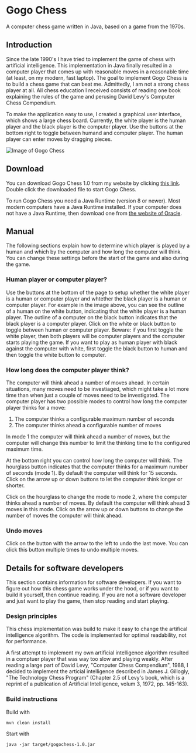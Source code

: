 # Gogo Chess

A computer chess game written in Java, based on a game from the 1970s.

## Introduction

Since the late 1990's I have tried to implement the game of chess with artificial intelligence.
This implementation in Java finally  resulted in a computer player that comes up with reasonable moves in a reasonable 
time (at least, on my modern, fast laptop). The goal to implement Gogo Chess is to build a chess game that can beat me. 
Admittedly, I am not a strong chess player at all. All chess education I received consists of reading one book explaining
the rules of the game and perusing David Levy's Computer Chess Compendium.

To make the application easy to use, I created a graphical user interface, which shows a large chess board. Currently, the white player
is the human player and the black player is the computer player. Use the buttons at the bottom right to toggle between humand
and computer player. The human player can enter moves by dragging pieces.

![Image of Gogo Chess](https://gogognome.nl/images/gogochess.png)

## Download

You can download Gogo Chess 1.0 from my website by clicking
[this link](https://gogognome.nl/downloads/gogochess-1.0.jar).
Double click the downloaded file to start Gogo Chess.

To run Gogo Chess you need a Java Runtime (version 8 or newer). Most modern computers have a Java Runtime
installed. If your computer does not have a Java Runtime, then download one from
[the website of Oracle](http://www.oracle.com/technetwork/java/javase/downloads/jre8-downloads-2133155.html).

## Manual

The following sections explain how to determine which player is played by a human and which by the computer
and how long the computer will think. You can change these settings before the start of the game and also
during the game.

### Human player or computer player?

Use the buttons at the bottom of the page to setup whether the white player is a human or computer player and
whtether the black player is a human or computer player. For example in the image above, you can see the outline
of a human on the white button, indicating that the white player is a human player. The outline of a computer
on the black button indicates that the black player is a computer player. Click on the white or black button
to toggle between human or computer player. Beware: if you first toggle the white player, then both players
will be computer players and the computer starts playing the game. If you want to play as human player with
black against the computer with white, first toggle the black button to human and then toggle the white button
to computer.

### How long does the computer player think?

The computer will think ahead a number of moves ahead. In certain situations, many moves need to be investiaged,
which might take a lot more time than when just a couple of moves need to be investigated. The computer player
has two possible modes to control how long the computer player thinks for a move:

1. The computer thinks a configurable maximum number of seconds
2. The computer thinks ahead a configurable number of moves

In mode 1 the computer will think ahead a number of moves, but the computer will change this number to limit
the thinking time to the configured maximum time.

At the bottom right you can control how long the computer will think. The hourglass button indicates that the
computer thinks for a maximum number of seconds (mode 1). By default the computer will
think for 15 seconds. Click on the arrow up or down buttons to let the computer think longer or shorter.

Click on the hourglass to change the mode to mode 2, where the computer thinks ahead a number of moves.
By default the computer will think ahead 3 moves in this mode. Click on the arrow up or down buttons to change
the number of moves the computer will think ahead.

### Undo moves

Click on the button with the arrow to the left to undo the last move. You can click this button multiple times
to undo multiple moves.

## Details for software developers

This section contains information for software developers. If you want to figure out how this chess game
works under the hood, or if you want to build it yourself, then continue reading. If you are not a software
developer and just want to play the game, then stop reading and start playing.

### Design principles

This chess implementation was build to make it easy to change the artifical intelligence algorithm. The code is implemented
for optimal readability, not for performance.

A first attempt to implement my own artificial intelligence algorithm resulted in a comptuer player that was way too slow
and playing weakly. After reading a large part of David Levy, "Computer Chess Compendium", 1988, I decided to implement
the articial intelligence described in James J. Gillogly, "The Technology Chess Program" (Chapter 2.5 of Levy's book, which
is a reprint of a publication of Artificial Intelligence, volum 3, 1972, pp. 145-163).

### Build instructions

Build with

    mvn clean install
    
Start with 

    java -jar target/gogochess-1.0.jar
